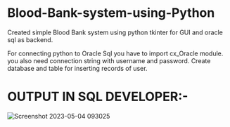 # Blood-Bank-system-using-Python
Created simple Blood Bank system using python tkinter for GUI and oracle sql as backend.


For connecting python to Oracle Sql you have to import cx_Oracle module. you also need connection string with username and password. Create database and table for inserting records of user.




# OUTPUT IN SQL DEVELOPER:-

![Screenshot 2023-05-04 093025](https://user-images.githubusercontent.com/117820507/236110095-2cc36fb0-fe0c-4963-a855-e7b1e66b364f.png)
